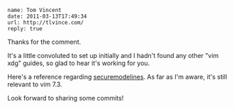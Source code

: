 ```metadata
name: Tom Vincent
date: 2011-03-13T17:49:34
url: http://tlvince.com/
reply: true
```

Thanks for the comment.

It's a little convoluted to set up initially and I hadn't found any other "vim
xdg" guides, so glad to hear it's working for you.

Here's a reference regarding [securemodelines][]. As far as I'm aware, it's
still relevant to vim 7.3.

Look forward to sharing some commits!

  [securemodelines]: http://www.jukie.net/bart/blog
